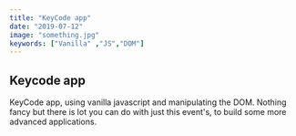 ```yaml
---
title: "KeyCode app"
date: "2019-07-12"
image: "something.jpg"
keywords: ["Vanilla" ,"JS","DOM"]
---
```



## Keycode app

KeyCode app, using vanilla javascript and manipulating the DOM.
Nothing fancy but there is lot you can do with just this event's, to build some more advanced applications.
